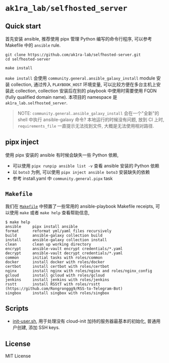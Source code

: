 
# `ak1ra_lab/selfhosted_server`

## Quick start

首先安装 ansible, 推荐使用 pipx 管理 Python 编写的命令行程序, 可以参考 Makefile 中的 `ansible` rule.

```
git clone https://github.com/ak1ra-lab/selfhosted-server.git
cd selfhosted-server

make install
```

`make install` 会使用 `community.general.ansible_galaxy_install` module 安装 collection, 通过传入 `PLAYBOOK_HOST` 环境变量, 可以比较方便在多台主机上安装此 collection, collection 安装后在别的 playbook 中使用时需要使用 FQDN (fully qualified domain name). 本项目的 namespace 是 `ak1ra_lab.selfhosted_server`.

> NOTE: `community.general.ansible_galaxy_install` 会在一个"全新"的 shell 中执行 ansible-galaxy 命令? 本地运行的时候没有问题, 放到 CI 上时, `requirements_file` 一直提示无法找到文件, 大概是无法使用相对路径.

## pipx inject

使用 pipx 安装的 ansible 有时候会缺失一些 Python 依赖,

* 可以使用 `pipx runpip ansible list -v` 查看 ansible 安装的 Python 依赖
* 以 `boto3` 为例, 可以使用 `pipx inject ansible boto3` 安装缺失的依赖
* 参考 install.yaml 中 `community.general.pipx` task

## `Makefile`

我们在 [`Makefile`](./Makefile) 中预置了一些常用的 ansible-playbook Makefile receipts,
可以使用 `make` 或者 `make help` 查看帮助信息,

```ShellSession
$ make help
ansible     pipx install ansible
format      reformat yml/yaml files recursively
build       ansible-galaxy collection build
install     ansible-galaxy collection install
clean       clean up working directory
encrypt     ansible-vault encrypt credentials/*.yaml
decrypt     ansible-vault decrypt credentials/*.yaml
common      initial tasks with roles/common
docker      install docker with roles/docker
certbot     install certbot with roles/certbot
nginx       install nginx with roles/nginx and roles/nginx_config
gcloud      install gcloud with roles/gcloud
jenkins     install jenkins with roles/jenkins
rsstt       install RSStT with roles/rsstt (https://github.com/Rongronggg9/RSS-to-Telegram-Bot)
singbox     install singbox with roles/singbox
```

## Scripts

- [init-user.sh](./init-user.sh), 用于处理没有 cloud-init 加持的服务器最基本的初始化, 普通用户创建, 添加 SSH keys.

## License

MIT License
